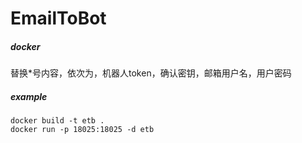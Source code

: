 # EmailToBot

##### docker

替换*号内容，依次为，机器人token，确认密钥，邮箱用户名，用户密码

##### example

```
docker build -t etb .
docker run -p 18025:18025 -d etb
```
